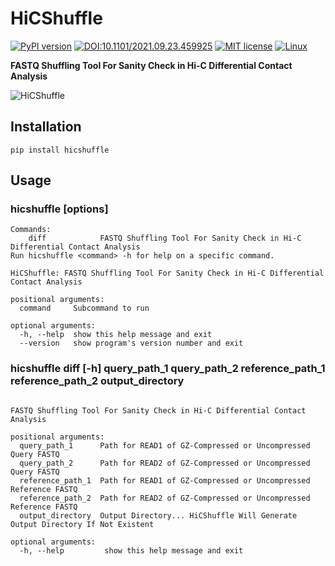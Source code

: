 # HiCShuffle

[![PyPI version](https://badge.fury.io/py/HiCShuffle.svg)](https://badge.fury.io/py/HiCShuffle)
[![DOI:10.1101/2021.09.23.459925](https://zenodo.org/badge/DOI/10.1101/2021.09.23.459925.svg)](https://doi.org/10.1101/2021.09.23.459925)
[![MIT license](https://img.shields.io/badge/License-MIT-blue.svg)](https://lbesson.mit-license.org/)
[![Linux](https://svgshare.com/i/Zhy.svg)](https://svgshare.com/i/Zhy.svg)

**FASTQ Shuffling Tool For Sanity Check in Hi-C Differential Contact Analysis**

![HiCShuffle](https://hanjun.group/wp-content/uploads/2022/02/Extended-Data-Figure-X-01.png)

## Installation
```shell
pip install hicshuffle
```

## Usage

### hicshuffle <command> [options]

```shell
Commands:
    diff            FASTQ Shuffling Tool For Sanity Check in Hi-C Differential Contact Analysis
Run hicshuffle <command> -h for help on a specific command.

HiCShuffle: FASTQ Shuffling Tool For Sanity Check in Hi-C Differential Contact Analysis

positional arguments:
  command     Subcommand to run

optional arguments:
  -h, --help  show this help message and exit
  --version   show program's version number and exit
```

### hicshuffle diff [-h] query_path_1 query_path_2 reference_path_1 reference_path_2 output_directory

```shell

FASTQ Shuffling Tool For Sanity Check in Hi-C Differential Contact Analysis

positional arguments:
  query_path_1      Path for READ1 of GZ-Compressed or Uncompressed Query FASTQ
  query_path_2      Path for READ2 of GZ-Compressed or Uncompressed Query FASTQ
  reference_path_1  Path for READ1 of GZ-Compressed or Uncompressed Reference FASTQ
  reference_path_2  Path for READ2 of GZ-Compressed or Uncompressed Reference FASTQ
  output_directory  Output Directory... HiCShuffle Will Generate Output Directory If Not Existent

optional arguments:
  -h, --help         show this help message and exit
```
